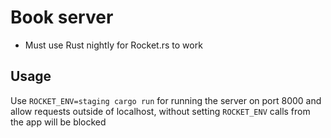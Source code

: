 # Book server

- Must use Rust nightly for Rocket.rs to work

## Usage

Use `ROCKET_ENV=staging cargo run` for running the server on port 8000 and allow requests outside of localhost, without setting `ROCKET_ENV` calls from the app will be blocked
